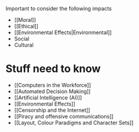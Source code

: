  Important to consider the following impacts 

- [[Moral]]
- [[Ethical]]
- [[Environmental Effects|Environmental]] 
- Social 
- Cultural

# Stuff need to know
- [[Computers in the Workforce]]
- [[Automated Decision Making]]
- [[Artificial Intelligence (AI)]]
- [[Environmental Effects]]
- [[Censorship and the Internet]]
- [[Piracy and offensive communications]]
- [[Layout, Colour Paradigms and Character Sets]]